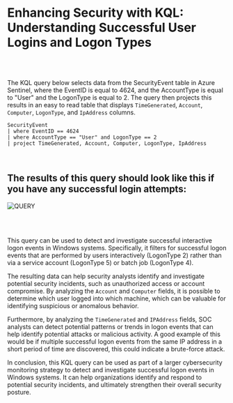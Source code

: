 # Enhancing Security with KQL: Understanding Successful User Logins and Logon Types
<br />
<br />


The KQL query below selects data from the SecurityEvent table in Azure Sentinel, where the EventID is equal to 4624, and the AccountType is equal to "User" and the LogonType is equal to 2. The query then projects this results in an easy to read table that displays ``TimeGenerated``, ``Account``, ``Computer``, ``LogonType``, and ``IpAddress`` columns.

```
SecurityEvent
| where EventID == 4624
| where AccountType == "User" and LogonType == 2
| project TimeGenerated, Account, Computer, LogonType, IpAddress
```
<br />

<h2> The results of this query should look like this if you have any successful login attempts: </h2>

![QUERY](https://user-images.githubusercontent.com/132176058/236953792-738232b0-3a97-418d-8b96-c68322ec0fa4.png)

<br />
<br />


This query can be used to detect and investigate successful interactive logon events in Windows systems. Specifically, it filters for successful logon events that are performed by users interactively (LogonType 2) rather than via a service account (LogonType 5) or batch job (LogonType 4).

The resulting data can help security analysts identify and investigate potential security incidents, such as unauthorized access or account compromise. By analyzing the ``Account`` and ``Computer`` fields, it is possible to determine which user logged into which machine, which can be valuable for identifying suspicious or anomalous behavior.

Furthermore, by analyzing the ```TimeGenerated``` and ```IPAddress``` fields, SOC analysts can detect potential patterns or trends in logon events that can help identify potential attacks or malicious activity. A good example of this would be if multiple successful logon events from the same IP address in a short period of time are discovered, this could indicate a brute-force attack.

In conclusion, this KQL query can be used as part of a larger cybersecurity monitoring strategy to detect and investigate successful logon events in Windows systems. It can help organizations identify and respond to potential security incidents, and ultimately strengthen their overall security posture.

